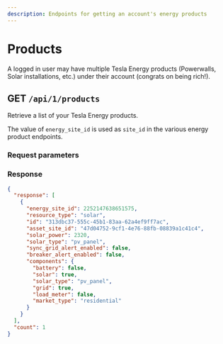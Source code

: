 ```yaml
---
description: Endpoints for getting an account's energy products
---
```


# Products

A logged in user may have multiple Tesla Energy products (Powerwalls, Solar installations, etc.) under their account (congrats on being rich!).

## GET `/api/1/products`

Retrieve a list of your Tesla Energy products.

The value of `energy_site_id` is used as `site_id` in the various energy product endpoints.

### Request parameters

### Response

```json
{
  "response": [
    {
      "energy_site_id": 2252147638651575,
      "resource_type": "solar",
      "id": "313dbc37-555c-45b1-83aa-62a4ef9ff7ac",
      "asset_site_id": "47d04752-9cf1-4e76-88fb-08839a1c41c4",
      "solar_power": 2320,
      "solar_type": "pv_panel",
      "sync_grid_alert_enabled": false,
      "breaker_alert_enabled": false,
      "components": {
        "battery": false,
        "solar": true,
        "solar_type": "pv_panel",
        "grid": true,
        "load_meter": false,
        "market_type": "residential"
      }
    }
  ],
  "count": 1
}
```
